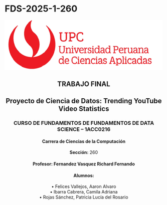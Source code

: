 # FDS-2025-1-260
<p align="center">
  <img src="./assets/logo-upc.png" alt="Logo UPC" width="750"/>
</p>

<h2 align="center">TRABAJO FINAL</h2>
<h2 align="center">Proyecto de Ciencia de Datos: Trending YouTube Video Statistics</h2>

<h3 align="center">CURSO DE FUNDAMENTOS DE FUNDAMENTOS DE DATA SCIENCE – 1ACC0216</h3>
<h4 align="center">Carrera de Ciencias de la Computación</h4>

<p align="center"><strong>Sección:</strong> 260</p>

<h4 align="center">Profesor: Fernandez Vasquez Richard Fernando</h4>
<h4 align="center">Alumnos:</h4>

<p align="center">
  • Felices Vallejos, Aaron Alvaro <br/>
  • Ibarra Cabrera, Camila Adriana <br/>
  • Rojas Sánchez, Patricia Lucía del Rosario
</p>

<br/>
